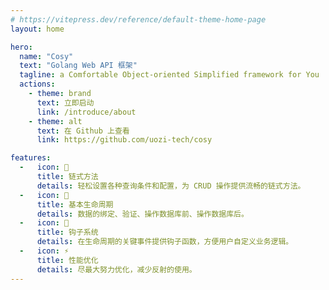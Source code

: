 ```yaml
---
# https://vitepress.dev/reference/default-theme-home-page
layout: home

hero:
  name: "Cosy"
  text: "Golang Web API 框架"
  tagline: a Comfortable Object-oriented Simplified framework for You
  actions:
    - theme: brand
      text: 立即启动
      link: /introduce/about
    - theme: alt
      text: 在 Github 上查看
      link: https://github.com/uozi-tech/cosy

features:
  -   icon: 🔗
      title: 链式方法
      details: 轻松设置各种查询条件和配置，为 CRUD 操作提供流畅的链式方法。
  -   icon: 🔄
      title: 基本生命周期
      details: 数据的绑定、验证、操作数据库前、操作数据库后。
  -   icon: 🔧
      title: 钩子系统
      details: 在生命周期的关键事件提供钩子函数，方便用户自定义业务逻辑。
  -   icon: ⚡
      title: 性能优化
      details: 尽最大努力优化，减少反射的使用。
---
```


